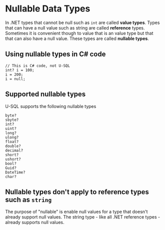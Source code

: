 # Nullable Data Types

In .NET types that cannot be null such as `int` are called **value types**. Types that can have a null value such as string are called **reference** types. Sometimes it is convenient though to value that is an value type but that that can also have a null value. These types are called **nullable types**.

## Using nullable types in C# code

```
// This is C# code, not U-SQL
int? i = 100;
i = 200;
i = null;
```

## Supported nullable types

U-SQL supports the following nullable types

```
byte?
sbyte?
int?
uint?
long?
ulong?
float?
double?
decimal?
short?
ushort?
bool?
Guid?
DateTime?
char?
```


## Nullable types don't apply to reference types such as `string`

The purpose of "nullable" is enable null values for a type that doesn't already support null values. The string type - like all .NET reference types - already supports null values.



